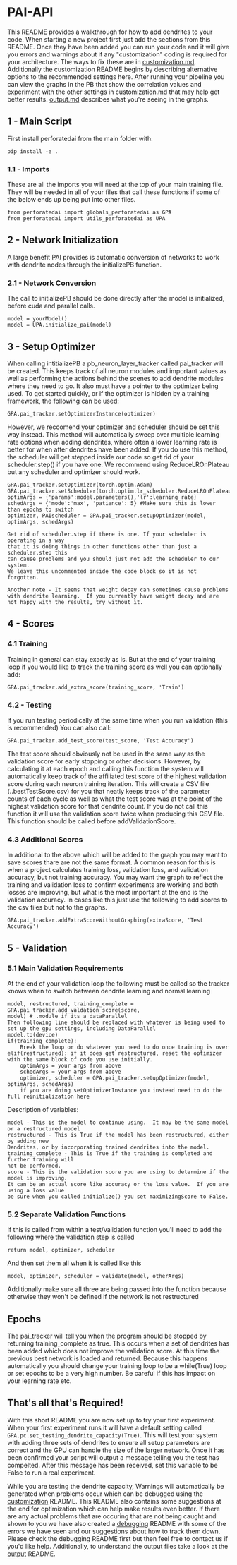 # PAI-API

This README provides a walkthrough for how to add dendrites to your code.  When starting a new project first just add the sections from this README. Once they have been added you can run your code and it will give you errors and warnings about if any "customization" coding is required for your architecture.  The ways to fix these are in [customization.md](customization.md).  Additionally the customization README begins by describing alternative options to the recommended settings here.  After running your pipeline you can view the graphs in the PB that show the correlation values and experiment with the other settings in customization.md that may help get better results. [output.md](output.md) describes what you're seeing in the graphs.

## 1 - Main Script

First install perforatedai from the main folder with:

    pip install -e .

### 1.1 - Imports
These are all the imports you will need at the top of your main training file.  They will be needed in all of your files that call these functions if some of the below ends up being put into other files.

    from perforatedai import globals_perforatedai as GPA
    from perforatedai import utils_perforatedai as UPA
    
## 2 - Network Initialization
A large benefit PAI provides is automatic conversion of networks to work with dendrite nodes through the initializePB function.
    
    
### 2.1 - Network Conversion
The call to initializePB should be done directly after the model is initialized, before cuda and parallel calls.
    
    model = yourModel()
    model = UPA.initialize_pai(model)

## 3 - Setup Optimizer

When calling intitializePB a pb_neuron_layer_tracker called pai_tracker will be created.  This keeps track of all neuron modules and important values as well as performing the actions behind the scenes to add dendrite modules where they need to go.  It also must have a pointer to the optimizer being used. To get started quickly, or if the optimizer is hidden by a training framework, the following can be used:

    GPA.pai_tracker.setOptimizerInstance(optimizer)

However, we reccomend your optimizer and scheduler should be set this way instead. This method will automatically sweep over multiple learning rate options when adding dendrites, where often a lower learning rate is better for when after dendrites have been added. If you do use this method, the scheduler will get stepped inside our code so get rid of your scheduler.step() if you have one.  We recommend using ReduceLROnPlateau but any scheduler and optimizer should work.

    GPA.pai_tracker.setOptimizer(torch.optim.Adam)
    GPA.pai_tracker.setScheduler(torch.optim.lr_scheduler.ReduceLROnPlateau)
    optimArgs = {'params':model.parameters(),'lr':learning_rate}
    schedArgs = {'mode':'max', 'patience': 5} #Make sure this is lower than epochs to switch
    optimizer, PAIscheduler = GPA.pai_tracker.setupOptimizer(model, optimArgs, schedArgs)
    
    Get rid of scheduler.step if there is one. If your scheduler is operating in a way
    that it is doing things in other functions other than just a scheduler.step this
    can cause problems and you should just not add the scheduler to our system.
    We leave this uncommented inside the code block so it is not forgotten.
    
    Another note - It seems that weight decay can sometimes cause problems with dendrite learning.  If you currently have weight decay and are not happy with the results, try without it.
    
## 4 - Scores

### 4.1 Training
Training in general can stay exactly as is.  But at the end of your training loop if you would like to track the training score as well you can optionally add:

    GPA.pai_tracker.add_extra_score(training_score, 'Train')
    
### 4.2 - Testing
    
If you run testing periodically at the same time when you run validation (this is recommended) You can also call:

    GPA.pai_tracker.add_test_score(test_score, 'Test Accuracy')
    
The test score should obviously not be used in the same way as the validation score for early stopping or other decisions.  However, by calculating it at each epoch and calling this function the system will automatically keep track of the affiliated test score of the highest validation score during each neuron training iteration.  This will create a CSV file (..bestTestScore.csv) for you that neatly keeps track of the parameter counts of each cycle as well as what the test score was at the point of the highest validation score for that dendrite count.  If you do not call this function it will use the validation score twice when producing this CSV file.  This function should be called before addValidationScore.

### 4.3 Additional Scores

In additional to the above which will be added to the graph you may want to save scores thare are not the same format.  A common reason for this is when a project calculates training loss, validation loss, and validation accuracy, but not training accuracy.  You may want the graph to reflect the training and validation loss to confirm experiments are working and both losses are improving, but what is the most important at the end is the validation accuracy.  In cases like this just use the following to add scores to the csv files but not to the graphs.

    GPA.pai_tracker.addExtraScoreWithoutGraphing(extraScore, 'Test Accuracy')
    
## 5 - Validation

### 5.1 Main Validation Requirements
At the end of your validation loop the following must be called so the tracker knows when to switch between dendrite learning and normal learning

    model, restructured, training_complete = GPA.pai_tracker.add_valdation_score(score, 
    model) # .module if its a dataParallel
    Then following line should be replaced with whatever is being used to set up the gpu settings, including DataParallel
    model.to(device)
    if(training_complete):
        Break the loop or do whatever you need to do once training is over
    elif(restructured): if it does get restructured, reset the optimizer with the same block of code you use initially. 
        optimArgs = your args from above
        schedArgs = your args from above
        optimizer, scheduler = GPA.pai_tracker.setupOptimizer(model, optimArgs, schedArgs)
        if you are doing setOptimizerInstance you instead need to do the full reinitialization here
    
Description of variables:

    model - This is the model to continue using.  It may be the same model or a restructured model
    restructured - This is True if the model has been restructured, either by adding new 
    Dendrites, or by incorporating trained dendrites into the model.
    training_complete - This is True if the training is completed and further training will
    not be performed.  
    score - This is the validation score you are using to determine if the model is improving.
    It can be an actual score like accuracy or the loss value.  If you are using a loss value
    be sure when you called initialize() you set maximizingScore to False.
    
### 5.2 Separate Validation Functions
If this is called from within a test/validation function you'll need to add the following where the validation step is called

    return model, optimizer, scheduler
      
And then set them all when it is called like this
      
    model, optimizer, scheduler = validate(model, otherArgs)
        
Additionally make sure all three are being passed into the function because otherwise they won't be defined if the network is not restructured

## Epochs

The pai_tracker will tell you when the program should be stopped by returning training_complete as true.  This occurs when a set of dendrites has been added which does not improve the validation score.  At this time the previous best network is loaded and returned.  Because this happens automatically you should change your training loop to be a while(True) loop or set epochs to be a very high number.  Be careful if this has impact on your learning rate etc.

## That's all that's Required!
With this short README you are now set up to try your first experiment.  When your first experiment runs it will have a default setting called `GPA.pc.set_testing_dendrite_capacity(True)`.  This will test your system with adding three sets of dendrites to ensure all setup parameters are correct and the GPU can handle the size of the larger network.  Once it has been confirmed your script will output a message telling you the test has compelted.  After this message has been received, set this variable to be False to run a real experiment.

While you are testing the dendrite capacity, Warnings will automatically be generated when problems occur which can be debugged using the [customization](customization.md) README.  This README also contains some suggestions at the end for optimization which can help make results even better. If there are any actual problems that are occuring that are not being caught and shown to you we have also created a [debugging](debugging.md) README with some of the errors we have seen and our suggestions about how to track them down.  Please check the debugging README first but then feel free to contact us if you'd like help. Additionally, to understand the output files take a look at the [output](output.md) README.
